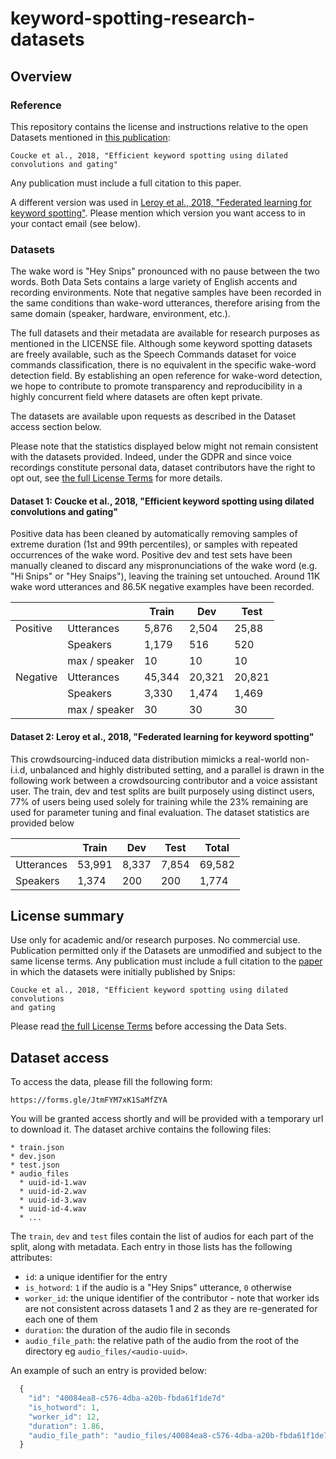 # keyword-spotting-research-datasets

## Overview

### Reference

This repository contains the license and instructions relative to the open
Datasets mentioned in [this publication](https://arxiv.org/abs/1811.07684):

```
Coucke et al., 2018, "Efficient keyword spotting using dilated convolutions and gating"
```
Any publication must include a full citation to this paper.

A different version was used in [Leroy et al., 2018, "Federated learning for keyword spotting"](https://arxiv.org/abs/1810.05512). Please mention which version you want access to in your contact email (see below).

### Datasets

The wake word is "Hey Snips" pronounced with no pause between the two words. Both Data Sets contains a large variety of 
English accents and recording environments. Note that negative samples have been recorded in the same conditions than wake-word utterances, therefore arising from the same domain (speaker, hardware, environment, etc.).

The full datasets and their metadata are available for research purposes as mentioned in the LICENSE file. Although some 
keyword spotting datasets are freely available, such as the Speech Commands dataset for voice commands classification, 
there is no equivalent in the specific wake-word detection field. By establishing an open reference for wake-word 
detection, we hope to contribute to promote transparency and reproducibility in a highly concurrent field where datasets
 are often kept private.
 
The datasets are available upon requests as described in the Dataset access
section below.

Please note that the statistics displayed below might not
remain consistent with the datasets provided. Indeed, under the
GDPR and since voice recordings constitute personal data, dataset contributors
have the right to opt out, see [the full License Terms](https://github.com/snipsco/keyword-spotting-research-datasets/blob/master/LICENSE) for
more details.


#### Dataset 1: Coucke et al., 2018, "Efficient keyword spotting using dilated convolutions and gating"

Positive data has been cleaned by automatically removing samples of extreme duration (1st and 99th percentiles), or 
samples with repeated occurrences of the wake word. Positive dev and test sets have been manually cleaned to discard any
 mispronunciations of the wake word (e.g. "Hi Snips" or "Hey Snaips"), leaving the training set untouched.
 Around 11K wake word utterances and 86.5K negative examples have been recorded. 

|          |               |  Train |  Dev   |  Test  | 
|----------|---------------|--------|--------|--------| 
| Positive  | Utterances    | 5,876  | 2,504  | 25,88  | 
|          | Speakers      | 1,179  | 516    | 520    | 
|          | max / speaker | 10     | 10     | 10     | 
| Negative | Utterances    | 45,344 | 20,321 | 20,821 | 
|          | Speakers      | 3,330  | 1,474  | 1,469  | 
|          | max / speaker | 30     | 30     | 30     | 



#### Dataset 2: Leroy et al., 2018, "Federated learning for keyword spotting"

This crowdsourcing-induced data distribution mimicks a real-world non-i.i.d, unbalanced and highly distributed setting, and a parallel is drawn in the following work between a crowdsourcing contributor and a voice assistant user. The train, dev and test splits are built purposely using distinct users, 77\% of users being used solely for training while the 23\% remaining are used for parameter tuning and final evaluation. The dataset statistics are provided below

|            |  Train |  Dev  |  Test  |  Total | 
|------------|--------|-------|--------|--------| 
| Utterances | 53,991 | 8,337 | 7,854  | 69,582 | 
| Speakers   | 1,374  | 200   | 200    | 1,774  | 


## License summary

Use only for academic and/or research purposes. No commercial use.
Publication permitted only if the Datasets are unmodified and subject to the same license terms.
Any publication must include a full citation to the [paper](https://arxiv.org/abs/1811.07684) in which the
datasets were initially published by Snips:

```
Coucke et al., 2018, "Efficient keyword spotting using dilated convolutions
and gating
```

Please read [the full License Terms](https://github.com/snipsco/keyword-spotting-research-datasets/blob/master/LICENSE) before accessing the Data Sets.

## Dataset access

To access the data, please fill the following form:

```
https://forms.gle/JtmFYM7xK1SaMfZYA
```

You will be granted access shortly and will be provided with a temporary url to download it.
The dataset archive contains the following files:
```
* train.json
* dev.json
* test.json
* audio_files
  * uuid-id-1.wav
  * uuid-id-2.wav
  * uuid-id-3.wav
  * uuid-id-4.wav
  * ...
```

The `train`, `dev` and `test` files contain the list of audios for each part of the split, along with metadata. Each 
entry in those lists has the following attributes:

* `id`: a unique identifier for the entry
* `is_hotword`: `1` if the audio is a "Hey Snips" utterance, `0` otherwise
* `worker_id`: the unique identifier of the contributor - note that worker ids are not consistent across datasets 1 and 2 as they are re-generated for each one of them
* `duration`: the duration of the audio file in seconds
* `audio_file_path`: the relative path of the audio from the root of the directory eg `audio_files/<audio-uuid>`.

An example of such an entry is provided below:

```javascript
  {
    "id": "40084ea8-c576-4dba-a20b-fbda61f1de7d"
    "is_hotword": 1, 
    "worker_id": 12, 
    "duration": 1.86, 
    "audio_file_path": "audio_files/40084ea8-c576-4dba-a20b-fbda61f1de7d.wav", 
  }
```


